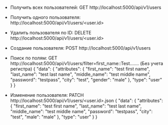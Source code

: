 * Получить всех пользователей: GET http://localhost:5000/api/v1/users
* Получить одного пользователя:  http://localhost:5000/api/v1/users/<user.id>
* Удалить пользователя по ID: DELETE http://localhost:5000/api/v1/users/<user.id>
* Создание пользователя: POST http://localhost:5000/api/v1/users
* Поиск по полям: GET http://localhost:5000/api/v1/users/filter=first_name::Test....... (Без учета регистра)
{
  "data": {
    "attributes": {
      "first_name": "test first name",
      "last_name": "test last name",
      "middle_name": "test middle name",
      "password": "testpass",
      "city": "test",
      "gender": "male"
    },
    "type": "user"
  }
}

* Изменение пользователя: PATCH http://localhost:5000/api/v1/users/<user.id>.json
{
  "data": {
    "attributes": {
      "first_name": "test first name",
      "last_name": "test last name",
      "middle_name": "test middle name",
      "password": "testpass",
      "city": "test",
      "male": "male"
    },
    "type": "user"
  }
}